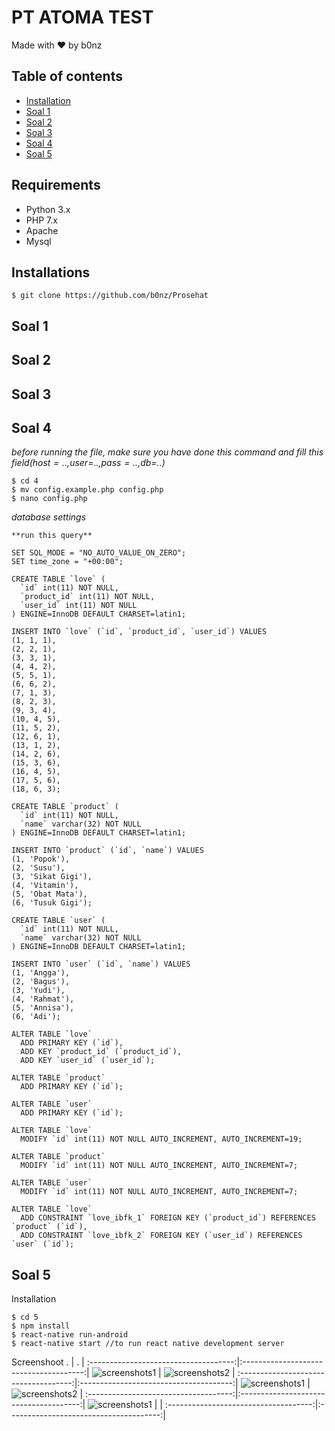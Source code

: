 # PT ATOMA TEST
Made with :heart: by b0nz

## Table of contents
* [Installation](https://github.com/b0nz/Prosehat#installations)
* [Soal 1](https://github.com/b0nz/Prosehat#soal-1)
* [Soal 2](https://github.com/b0nz/Prosehat#soal-2)
* [Soal 3](https://github.com/b0nz/Prosehat#soal-3)
* [Soal 4](https://github.com/b0nz/Prosehat#soal-4)
* [Soal 5](https://github.com/b0nz/Prosehat#soal-5)

## Requirements
* Python 3.x
* PHP 7.x
* Apache
* Mysql

## Installations
```
$ git clone https://github.com/b0nz/Prosehat
```

## Soal 1

## Soal 2

## Soal 3

## Soal 4
_before running the file, make sure you have done this command and fill this field($host=..,$user=..,$pass=..,$db=..)_
```
$ cd 4
$ mv config.example.php config.php
$ nano config.php
```
_database settings_
```
**run this query**

SET SQL_MODE = "NO_AUTO_VALUE_ON_ZERO";
SET time_zone = "+00:00";

CREATE TABLE `love` (
  `id` int(11) NOT NULL,
  `product_id` int(11) NOT NULL,
  `user_id` int(11) NOT NULL
) ENGINE=InnoDB DEFAULT CHARSET=latin1;

INSERT INTO `love` (`id`, `product_id`, `user_id`) VALUES
(1, 1, 1),
(2, 2, 1),
(3, 3, 1),
(4, 4, 2),
(5, 5, 1),
(6, 6, 2),
(7, 1, 3),
(8, 2, 3),
(9, 3, 4),
(10, 4, 5),
(11, 5, 2),
(12, 6, 1),
(13, 1, 2),
(14, 2, 6),
(15, 3, 6),
(16, 4, 5),
(17, 5, 6),
(18, 6, 3);

CREATE TABLE `product` (
  `id` int(11) NOT NULL,
  `name` varchar(32) NOT NULL
) ENGINE=InnoDB DEFAULT CHARSET=latin1;

INSERT INTO `product` (`id`, `name`) VALUES
(1, 'Popok'),
(2, 'Susu'),
(3, 'Sikat Gigi'),
(4, 'Vitamin'),
(5, 'Obat Mata'),
(6, 'Tusuk Gigi');

CREATE TABLE `user` (
  `id` int(11) NOT NULL,
  `name` varchar(32) NOT NULL
) ENGINE=InnoDB DEFAULT CHARSET=latin1;

INSERT INTO `user` (`id`, `name`) VALUES
(1, 'Angga'),
(2, 'Bagus'),
(3, 'Yudi'),
(4, 'Rahmat'),
(5, 'Annisa'),
(6, 'Adi');

ALTER TABLE `love`
  ADD PRIMARY KEY (`id`),
  ADD KEY `product_id` (`product_id`),
  ADD KEY `user_id` (`user_id`);

ALTER TABLE `product`
  ADD PRIMARY KEY (`id`);

ALTER TABLE `user`
  ADD PRIMARY KEY (`id`);

ALTER TABLE `love`
  MODIFY `id` int(11) NOT NULL AUTO_INCREMENT, AUTO_INCREMENT=19;

ALTER TABLE `product`
  MODIFY `id` int(11) NOT NULL AUTO_INCREMENT, AUTO_INCREMENT=7;

ALTER TABLE `user`
  MODIFY `id` int(11) NOT NULL AUTO_INCREMENT, AUTO_INCREMENT=7;

ALTER TABLE `love`
  ADD CONSTRAINT `love_ibfk_1` FOREIGN KEY (`product_id`) REFERENCES `product` (`id`),
  ADD CONSTRAINT `love_ibfk_2` FOREIGN KEY (`user_id`) REFERENCES `user` (`id`);
```

## Soal 5
Installation
```
$ cd 5
$ npm install
$ react-native run-android
$ react-native start //to run react native development server
```

Screenshoot 
.                                     |  .                                     |
:------------------------------------:|:--------------------------------------:|
![screenshots1](5/screenshoot/1.png)  |  ![screenshots2](5/screenshoot/2.png)  |
:------------------------------------:|:--------------------------------------:|
![screenshots1](5/screenshoot/3.png)  |  ![screenshots2](5/screenshoot/4.png)  |
:------------------------------------:|:--------------------------------------:|
![screenshots1](5/screenshoot/5.png)  |                                        |
:------------------------------------:|:--------------------------------------:|
